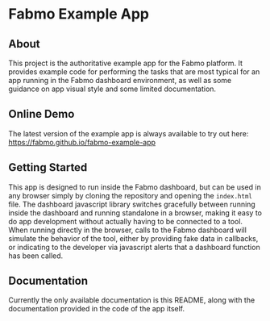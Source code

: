 # Fabmo Example App

## About
This project is the authoritative example app for the Fabmo platform.  It provides example code for performing the tasks that are most typical for an app running in the Fabmo dashboard environment, as well as some guidance on app visual style and some limited documentation.

## Online Demo
The latest version of the example app is always available to try out here: https://fabmo.github.io/fabmo-example-app

## Getting Started
This app is designed to run inside the Fabmo dashboard, but can be used in any browser simply by cloning the repository and opening the `index.html` file.  The dashboard javascript library switches gracefully between running inside the dashboard and running standalone in a browser, making it easy to do app development without actually having to be connected to a tool.  When running directly in the browser, calls to the Fabmo dashboard will simulate the behavior of the tool, either by providing fake data in callbacks, or indicating to the developer via javascript alerts that a dashboard function has been called.

## Documentation
Currently the only available documentation is this README, along with the documentation provided in the code of the app itself.
